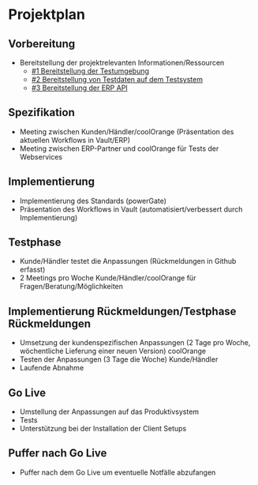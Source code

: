 # Projektplan

## Vorbereitung

- Bereitstellung der projektrelevanten Informationen/Ressourcen
  - [#1 Bereitstellung der Testumgebung](https://github.com/coolOrangeProjects/repo_name/issues/1)
  - [#2 Bereitstellung von Testdaten auf dem Testsystem](https://github.com/coolOrangeProjects/repo_name/issues/2)
  - [#3 Bereitstellung der ERP API](https://github.com/coolOrangeProjects/repo_name/issues/3)

## Spezifikation

- Meeting zwischen Kunden/Händler/coolOrange (Präsentation des aktuellen Workflows in Vault/ERP)
- Meeting zwischen ERP-Partner und coolOrange für Tests der Webservices

## Implementierung

- Implementierung des Standards (powerGate)
- Präsentation des Workflows in Vault (automatisiert/verbessert durch Implementierung)

## Testphase

- Kunde/Händler testet die Anpassungen (Rückmeldungen in Github erfasst)
- 2 Meetings pro Woche Kunde/Händler/coolOrange für Fragen/Beratung/Möglichkeiten

## Implementierung Rückmeldungen/Testphase Rückmeldungen

- Umsetzung der kundenspezifischen Anpassungen (2 Tage pro Woche, wöchentliche Lieferung einer neuen Version) coolOrange
- Testen der Anpassungen (3 Tage die Woche) Kunde/Händler
- Laufende Abnahme

## Go Live
- Umstellung der Anpassungen auf das Produktivsystem
- Tests
- Unterstützung bei der Installation der Client Setups

## Puffer nach Go Live
- Puffer nach dem Go Live um eventuelle Notfälle abzufangen
